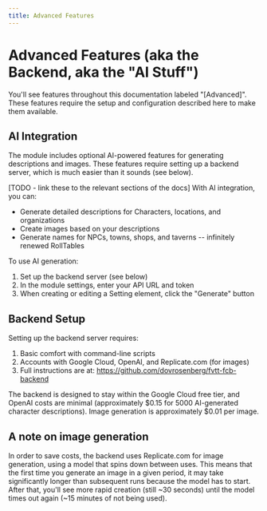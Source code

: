 ```yaml
---
title: Advanced Features
---
```

# Advanced Features (aka the Backend, aka the "AI Stuff")

You'll see features throughout this documentation labeled "[Advanced]".  These features require the setup and configuration described here to make them available.

## AI Integration

The module includes optional AI-powered features for generating descriptions and images. These features require setting up a backend server, which is much easier than it sounds (see below).

[TODO - link these to the relevant sections of the docs]
With AI integration, you can:
- Generate detailed descriptions for Characters, locations, and organizations
- Create images based on your descriptions
- Generate names for NPCs, towns, shops, and taverns -- infinitely renewed RollTables

To use AI generation:
1. Set up the backend server (see below)
2. In the module settings, enter your API URL and token
3. When creating or editing a Setting element, click the "Generate" button

## Backend Setup

Setting up the backend server requires:
1. Basic comfort with command-line scripts
2. Accounts with Google Cloud, OpenAI, and Replicate.com (for images)
3. Full instructions are at: https://github.com/dovrosenberg/fvtt-fcb-backend

The backend is designed to stay within the Google Cloud free tier, and OpenAI costs are minimal (approximately $0.15 for 5000 AI-generated character descriptions).  Image generation is approximately $0.01 per image.

## A note on image generation

In order to save costs, the backend uses Replicate.com for image generation, using a model that spins down between uses.  This means that the first time you generate an image in a given period, it may take significantly longer than subsequent runs because the model has to start.  After that, you'll see more rapid creation (still ~30 seconds) until the model times out again (~15 minutes of not being used).